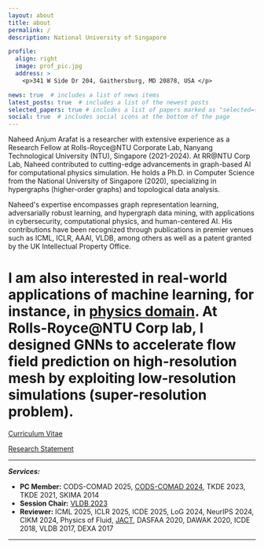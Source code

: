 ```yaml
---
layout: about
title: about
permalink: /
description: National University of Singapore

profile:
  align: right
  image: prof_pic.jpg
  address: >
    <p>341 W Side Dr 204, Gaithersburg, MD 20878, USA </p>

news: true  # includes a list of news items
latest_posts: true  # includes a list of the newest posts
selected_papers: true # includes a list of papers marked as "selected={true}"
social: true  # includes social icons at the bottom of the page
---
```


Naheed Anjum Arafat is a researcher with extensive experience as a Research Fellow at Rolls-Royce@NTU Corporate Lab, Nanyang Technological University (NTU), Singapore (2021-2024). At RR@NTU Corp Lab, Naheed contributed to cutting-edge advancements in graph-based AI for computational physics simulation. He holds a Ph.D. in Computer Science from the National University of Singapore (2020), specializing in hypergraphs (higher-order graphs) and topological data analysis. 

Naheed's expertise encompasses graph representation learning, adversarially robust learning, and hypergraph data mining, with applications in cybersecurity, computational physics, and human-centered AI. His contributions have been recognized through publications in premier venues such as ICML, ICLR, AAAI, VLDB, among others as well as a patent granted by the UK Intellectual Property Office.

# I am also interested in real-world applications of machine learning, for instance, in [physics domain](https://icml.cc/virtual/2024/poster/33839). At Rolls-Royce@NTU Corp lab, I designed GNNs to accelerate flow field prediction on high-resolution mesh by exploiting low-resolution simulations (super-resolution problem). 

<a href='assets/pdf/Naheed_Resume.pdf'>Curriculum Vitae</a>

<a href='assets/pdf/Research_Statement.pdf'>Research Statement</a>

---------
***Services:*** 
- **PC Member:** CODS-COMAD 2025, [CODS-COMAD 2024](https://cods-comad.in/program-committee.php), TKDE 2023, TKDE 2021, SKIMA 2014
- **Session Chair:** [VLDB 2023](https://vldb.org/2023/?program-schedule#R30)
- **Reviewer:** ICML 2025, ICLR 2025, ICDE 2025, LoG 2024, NeurIPS 2024, CIKM 2024, Physics of Fluid, [JACT](https://www.springer.com/journal/41468/), DASFAA 2020, DAWAK 2020, ICDE 2018, VLDB 2017, DEXA 2017

---------
